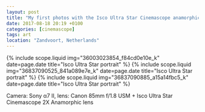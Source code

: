 ```yaml
---
layout: post
title: "My first photos with the Isco Ultra Star Cinemascope anamorphic lens"
date: 2017-08-18 20:19 +0100
categories: [cinemascope]
tags: art
location: "Zandvoort, Netherlands"
---
```


{% include scope.liquid img="36003023854_f84cd0e10e_k" date=page.date title="Isco Ultra Star portrait" %}
{% include scope.liquid img="36837090525_841a089e7e_k" date=page.date title="Isco Ultra Star portrait" %}
{% include scope.liquid img="36837090885_a15a14fbc5_k" date=page.date title="Isco Ultra Star portrait" %}

Camera: Sony α7 II, lens: Canon 85mm f/1.8 USM + Isco Ultra Star Cinemascope 2X Anamorphic lens
